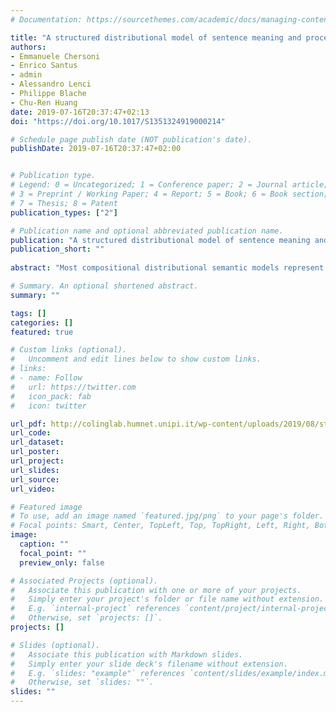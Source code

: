 ```yaml
---
# Documentation: https://sourcethemes.com/academic/docs/managing-content/

title: "A structured distributional model of sentence meaning and processing"
authors:
- Emmanuele Chersoni
- Enrico Santus
- admin
- Alessandro Lenci
- Philippe Blache
- Chu-Ren Huang
date: 2019-07-16T20:37:47+02:13
doi: "https://doi.org/10.1017/S1351324919000214"

# Schedule page publish date (NOT publication's date).
publishDate: 2019-07-16T20:37:47+02:00


# Publication type.
# Legend: 0 = Uncategorized; 1 = Conference paper; 2 = Journal article;
# 3 = Preprint / Working Paper; 4 = Report; 5 = Book; 6 = Book section;
# 7 = Thesis; 8 = Patent
publication_types: ["2"]

# Publication name and optional abbreviated publication name.
publication: "A structured distributional model of sentence meaning and processing"
publication_short: ""
 
abstract: "Most compositional distributional semantic models represent sentence meaning with a single vector. In this paper, we propose a structured distributional model (SDM) that combines word embeddings with formal semantics and is based on the assumption that sentences represent events and situations. The semantic representation of a sentence is a formal structure derived from discourse representation theory and containing distributional vectors. This structure is dynamically and incrementally built by integrating knowledge about events and their typical participants, as they are activated by lexical items. Event knowledge is modelled as a graph extracted from parsed corpora and encoding roles and relationships between participants that are represented as distributional vectors. SDM is grounded on extensive psycholinguistic research showing that generalized knowledge about events stored in semantic memory plays a key role in sentence comprehension. We evaluate SDM on two recently introduced compositionality data sets, and our results show that combining a simple compositional model with event knowledge constantly improves performances, even with dif ferent types of word embeddings."

# Summary. An optional shortened abstract.
summary: ""

tags: []
categories: []
featured: true

# Custom links (optional).
#   Uncomment and edit lines below to show custom links.
# links:
# - name: Follow
#   url: https://twitter.com
#   icon_pack: fab
#   icon: twitter

url_pdf: http://colinglab.humnet.unipi.it/wp-content/uploads/2019/08/structured_distributional_model_of_sentence_meaning_and_processing.pdf
url_code: 
url_dataset:
url_poster:
url_project:
url_slides:
url_source:
url_video:

# Featured image
# To use, add an image named `featured.jpg/png` to your page's folder. 
# Focal points: Smart, Center, TopLeft, Top, TopRight, Left, Right, BottomLeft, Bottom, BottomRight.
image:
  caption: ""
  focal_point: ""
  preview_only: false

# Associated Projects (optional).
#   Associate this publication with one or more of your projects.
#   Simply enter your project's folder or file name without extension.
#   E.g. `internal-project` references `content/project/internal-project/index.md`.
#   Otherwise, set `projects: []`.
projects: []

# Slides (optional).
#   Associate this publication with Markdown slides.
#   Simply enter your slide deck's filename without extension.
#   E.g. `slides: "example"` references `content/slides/example/index.md`.
#   Otherwise, set `slides: ""`.
slides: ""
---
```

